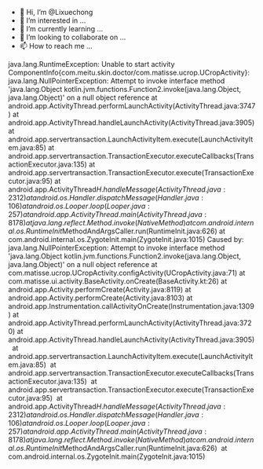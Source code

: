 - 👋 Hi, I’m @Lixuechong
- 👀 I’m interested in ...
- 🌱 I’m currently learning ...
- 💞️ I’m looking to collaborate on ...
- 📫 How to reach me ...

<!---
Lixuechong/Lixuechong is a ✨ special ✨ repository because its `README.md` (this file) appears on your GitHub profile.
You can click the Preview link to take a look at your changes.
--->
java.lang.RuntimeException: Unable to start activity ComponentInfo{com.meitu.skin.doctor/com.matisse.ucrop.UCropActivity}: java.lang.NullPointerException: Attempt to invoke interface method 'java.lang.Object kotlin.jvm.functions.Function2.invoke(java.lang.Object, java.lang.Object)' on a null object reference
        at android.app.ActivityThread.performLaunchActivity(ActivityThread.java:3747)
        at android.app.ActivityThread.handleLaunchActivity(ActivityThread.java:3905)
        at android.app.servertransaction.LaunchActivityItem.execute(LaunchActivityItem.java:85)
        at android.app.servertransaction.TransactionExecutor.executeCallbacks(TransactionExecutor.java:135)
        at android.app.servertransaction.TransactionExecutor.execute(TransactionExecutor.java:95)
        at android.app.ActivityThread$H.handleMessage(ActivityThread.java:2312)
        at android.os.Handler.dispatchMessage(Handler.java:106)
        at android.os.Looper.loop(Looper.java:257)
        at android.app.ActivityThread.main(ActivityThread.java:8178)
        at java.lang.reflect.Method.invoke(Native Method)
        at com.android.internal.os.RuntimeInit$MethodAndArgsCaller.run(RuntimeInit.java:626)
        at com.android.internal.os.ZygoteInit.main(ZygoteInit.java:1015)
     Caused by: java.lang.NullPointerException: Attempt to invoke interface method 'java.lang.Object kotlin.jvm.functions.Function2.invoke(java.lang.Object, java.lang.Object)' on a null object reference
        at com.matisse.ucrop.UCropActivity.configActivity(UCropActivity.java:71)
        at com.matisse.ui.activity.BaseActivity.onCreate(BaseActivity.kt:26)
        at android.app.Activity.performCreate(Activity.java:8119)
        at android.app.Activity.performCreate(Activity.java:8103)
        at android.app.Instrumentation.callActivityOnCreate(Instrumentation.java:1309)
        at android.app.ActivityThread.performLaunchActivity(ActivityThread.java:3720)
        at android.app.ActivityThread.handleLaunchActivity(ActivityThread.java:3905) 
        at android.app.servertransaction.LaunchActivityItem.execute(LaunchActivityItem.java:85) 
        at android.app.servertransaction.TransactionExecutor.executeCallbacks(TransactionExecutor.java:135) 
        at android.app.servertransaction.TransactionExecutor.execute(TransactionExecutor.java:95) 
        at android.app.ActivityThread$H.handleMessage(ActivityThread.java:2312) 
        at android.os.Handler.dispatchMessage(Handler.java:106) 
        at android.os.Looper.loop(Looper.java:257) 
        at android.app.ActivityThread.main(ActivityThread.java:8178) 
        at java.lang.reflect.Method.invoke(Native Method) 
        at com.android.internal.os.RuntimeInit$MethodAndArgsCaller.run(RuntimeInit.java:626) 
        at com.android.internal.os.ZygoteInit.main(ZygoteInit.java:1015) 
